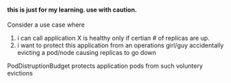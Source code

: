 #### this is just for my learning.  use with caution.

Consider a use case where
1) i can call application X is healthy only if certian # of replicas are up.
2) i want to protect this application from an operations girl/guy accidentally evicting a pod/node causing replicas to go down

PodDistruptionBudget  protects application pods from such voluntery evictions 
